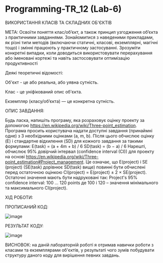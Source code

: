 # Programming-TR_12 (Lab-6)

ВИКОРИСТАННЯ КЛАСІВ ТА СКЛАДНИХ ОБ'ЄКТІВ

МЕТА: Освоїти поняття клас/об’єкт, а також принцип узгодження об’єкта з практичними завданнями.
Зонайомитися з наведеними прикладами, як різні типи методів (включаючи статичні, класові,
екземплярні, магічні тощо) і змінні працюють у практичному застосуванні. Зрозуміти конкретні
випадки, коли доводиться використовувати перерахування або іменовані кортежі та навіть
застосовувати оптимізацію продуктивності

Деякі теоретичні відомості:

Об'єкт - це або реальна, або уявна сутність.

Клас - це уніфікований опис об'єкта.

Екземпляр (класу/об’єкта) — це конкретна сутність.

ОПИС ЗАВДАННЯ:

Будь ласка, напишіть програму, яка розраховує оцінку проекту за
допомогою https://en.wikipedia.org/wiki/Three-point_estimation.
Програма просить користувача надати доступні завдання (принаймні одне) з 3 необхідними
оцінками (a, m, b). Після цього обчислює оцінку (E) і стандартне відхилення (SD) для кожного
завдання за такими формулами:
E(task) = (a + 4m + b) / 6
SD(task) = (b − a) / 6
Нарешті, обчислює 95% довірчий інтервал (confidence interval (CI)) для проекту на основі
https://en.wikipedia.org/wiki/Three-point_estimation#Project_management. Це означає, що
E(project) і SE (project) (SE(task) дорівнює SD(task) вище) повинні бути обчислені перед
остаточною оцінкою
CI(project) = E(project) ± 2 × SE(project). Остаточні значення мають бути надруковані так:
Project's 95% confidence interval: 100 ... 120 points
де 100 і 120 – значення мінімального та максимального CI(project).

XІД РОБОТИ:

ПРОПИСАНИЙ КОД:

![image](https://github.com/Reckven/Programming-TR_12/assets/131643668/0e65bc0b-bf21-49b3-b597-8bd2c9ef7e78)

РЕЗУЛЬТАТ КОДУ:

![image](https://github.com/Reckven/Programming-TR_12/assets/131643668/ac4cdc71-2329-499c-9b70-6f2386754759)

ВИСНОВОК: на даній лабораторній роботі я отримав навички роботи з класами та екземплярами об'єктів, у результаті чого зумів побудувати структуру даного коду для вирішення певних завдань.

